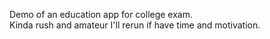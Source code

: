 Demo of an education app for college exam.</br>
Kinda rush and amateur I'll rerun if have time and motivation.
